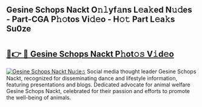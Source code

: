 ## Gesine Schops Nackt O𝚗𝚕yf𝚊ns L𝚎a𝚔ed N𝚞𝚍es - Part-CGA P𝚑𝚘tos Vi𝚍𝚎o - H𝚘𝚝 Part L𝚎a𝚔s Su0ze

# <h2><a href="http://kfewow6.oniu.top/?m=Gesine+Schops+Nackt">🔗👉 🔴 Gesine Schops Nackt P𝚑ot𝚘𝚜 V𝚒d𝚎o</a></h2>

[![Gesine Schops Nackt Nu𝚍e𝚜](https://i.imgur.com/0qMVB7G.gif)](http://kfewow6.oniu.top/?m=Gesine+Schops+Nackt)
Social media thought leader Gesine Schops Nackt, recognized for disseminating dance and lifestyle information, featuring presentations and blogs. Dedicated advocate for animal welfare Gesine Schops Nackt, celebrated for their passion and efforts to promote the well-being of animals.  

